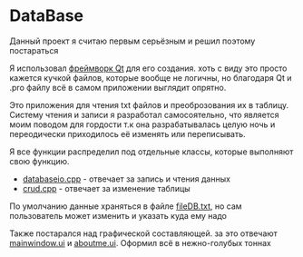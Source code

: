 # DataBase

Данный проект я считаю первым серьёзным и решил поэтому постараться

Я использовал [фреймворк Qt](https://www.qt.io/) для его создания. хоть с виду это просто кажется кучкой файлов, которые вообще не логичны, но благодаря Qt и .pro файлу всё в самом приложении выглядит опрятно.


Это приложения для чтения txt файлов и преоброзования их в таблицу. Систему чтения и записи я разработал самосоятельно, что является моим поводом для гордости т.к она разрабатывалась целую ночь и переодически приходилось её изменять или переписывать.


Я все функции распределил под отдельные классы, которые выполняют свою функцию. 


- [databaseio.cpp](https://github.com/DanielE330/DataBase/blob/main/databaseio.cpp) - отвечает за запись и чтения данных
- [crud.cpp](https://github.com/DanielE330/DataBase/blob/main/crud.cpp) - отвечает за изменение таблицы


По умолчанию данные храняться в файле [fileDB.txt](https://github.com/DanielE330/DataBase/blob/main/release/fileDB.txt), но сам пользователь может изменить и указать куда ему надо

Также постарался над графической составляющей. за это отвечают [mainwindow.ui](https://github.com/DanielE330/DataBase/blob/main/mainwindow.ui) и [aboutme.ui](https://github.com/DanielE330/DataBase/blob/main/aboutme.ui). Оформил всё в нежно-голубых тоннах

 
